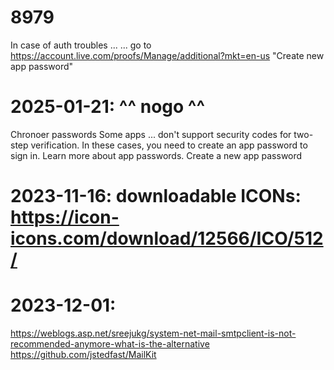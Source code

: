 # 8979 

In case of auth troubles ...
... go to https://account.live.com/proofs/Manage/additional?mkt=en-us 
"Create new app password"
# 2025-01-21: ^^ nogo ^^


Chronoer passwords   Some apps ... don't support security codes for two-step verification. In these cases, you need to create an app password to sign in. Learn more about app passwords.   Create a new app password

# 2023-11-16: downloadable ICONs: https://icon-icons.com/download/12566/ICO/512/

# 2023-12-01: 
  https://weblogs.asp.net/sreejukg/system-net-mail-smtpclient-is-not-recommended-anymore-what-is-the-alternative
  https://github.com/jstedfast/MailKit